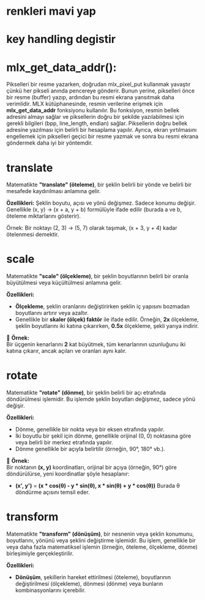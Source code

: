 # renkleri mavi yap
# key handling degistir
# 


# mlx_get_data_addr():
Pikselleri bir resme yazarken, doğrudan mlx_pixel_put kullanmak yavaştır çünkü her pikseli anında pencereye gönderir. Bunun yerine, pikselleri önce bir resme (buffer) yazıp, ardından bu resmi ekrana yansıtmak daha verimlidir. MLX kütüphanesinde, resmin verilerine erişmek için **mlx_get_data_addr** fonksiyonu kullanılır. Bu fonksiyon, resmin bellek adresini almayı sağlar ve piksellerin doğru bir şekilde yazılabilmesi için gerekli bilgileri (bpp, line_length, endian) sağlar. Piksellerin doğru bellek adresine yazılması için belirli bir hesaplama yapılır. Ayrıca, ekran yırtılmasını engellemek için pikselleri geçici bir resme yazmak ve sonra bu resmi ekrana göndermek daha iyi bir yöntemdir.


# translate
Matematikte **"translate" (öteleme)**, bir şeklin belirli bir yönde ve belirli bir mesafede kaydırılması anlamına gelir.

**Özellikleri:**
    Şeklin boyutu, açısı ve yönü değişmez.
    Sadece konumu değişir.
    Genellikle (x, y) → (x + a, y + b) formülüyle ifade edilir (burada a ve b, öteleme miktarlarını gösterir).

Örnek:
Bir noktayı (2, 3) → (5, 7) olarak taşımak, (x + 3, y + 4) kadar ötelenmesi demektir.


# scale 
Matematikte **"scale" (ölçekleme)**, bir şeklin boyutlarının belirli bir oranla büyütülmesi veya küçültülmesi anlamına gelir.  

**Özellikleri:**
- **Ölçekleme**, şeklin oranlarını değiştirirken şeklin iç yapısını bozmadan boyutlarını artırır veya azaltır.
- Genellikle bir **skaler (ölçek) faktör** ile ifade edilir. Örneğin, **2x** ölçekleme, şeklin boyutlarını iki katına çıkarırken, **0.5x** ölçekleme, şekli yarıya indirir.

🔹 **Örnek:**  
Bir üçgenin kenarlarını **2** kat büyütmek, tüm kenarlarının uzunluğunu iki katına çıkarır, ancak açıları ve oranları aynı kalır.


# rotate
Matematikte **"rotate" (dönme)**, bir şeklin belirli bir açı etrafında döndürülmesi işlemidir. Bu işlemde şeklin boyutları değişmez, sadece yönü değişir.

**Özellikleri:**
- Dönme, genellikle bir nokta veya bir eksen etrafında yapılır.
- İki boyutlu bir şekil için dönme, genellikle orijinal (0, 0) noktasına göre veya belirli bir merkez etrafında yapılır.
- Dönme genellikle bir açıyla belirtilir (örneğin, 90°, 180° vb.).

🔹 **Örnek:**  
Bir noktanın **(x, y)** koordinatları, orijinal bir açıya (örneğin, 90°) göre döndürülürse, yeni koordinatlar şöyle hesaplanır:
- **(x', y')** = **(x * cos(θ) - y * sin(θ), x * sin(θ) + y * cos(θ))**
  Burada θ döndürme açısını temsil eder.

# transform 
Matematikte **"transform" (dönüşüm)**, bir nesnenin veya şeklin konumunu, boyutlarını, yönünü veya şeklini değiştirme işlemidir. Bu işlem, genellikle bir veya daha fazla matematiksel işlemin (örneğin, öteleme, ölçekleme, dönme) birleşimiyle gerçekleştirilir.

**Özellikleri:**
- **Dönüşüm**, şekillerin hareket ettirilmesi (öteleme), boyutlarının değiştirilmesi (ölçekleme), dönmesi (dönme) veya bunların kombinasyonlarını içerebilir.

